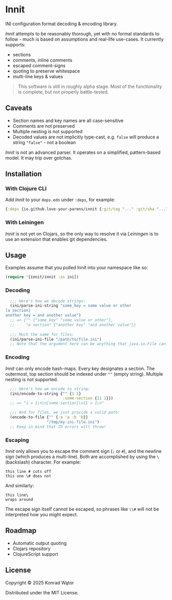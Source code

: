 # Innit

INI configuration format decoding & encoding library.

*Innit* attempts to be reasonably thorough, yet with no formal standards to follow - much is based on assumptions and real-life use-cases. It currently supports:

- sections
- comments, inline comments
- escaped comment-signs
- quoting to preserve whitespace
- multi-line keys & values

> This software is still in roughly alpha stage. Most of the functionality is complete, but not properly battle-tested.

## Caveats

- Section names and key names are all case-sensitive
- Comments are not preserved
- Multiple nesting is not supported
- Decoded values are not implicitly type-cast, e.g. `false` will produce a string `"false"` - not a boolean

*Innit* is not an advanced parser. It operates on a simplified, pattern-based model. It may trip over gotchas.

## Installation

### With Clojure CLI

Add *Innit* to your `deps.edn` under `:deps`, for example:

``` clojure
{:deps {io.github.love-your-parens/innit {:git/tag "..." :git/sha "..."}}}
```

### With Leiningen

*Innit* is not yet on Clojars, so the only way to resolve it via *Leiningen* is to use an extension that enables git dependencies.

## Usage

Examples assume that you pulled Innit into your namespace like so:

``` clojure
(require '[innit/innit :as ini])
```

### Decoding

``` clojure
  ;;; Here's how we decode strings:
  (ini/parse-ini-string "some_key = some value or other
[a section]
another key = and another value")
  ;; => {"" {"some_key" "some value or other"},
  ;;     "a section" {"another key" "and another value"}}
  
  ;;; Much the same for files:
  (ini/parse-ini-file "/path/to/file.ini")
  ;; Note that the argument here can be anything that java.io.File can grok.
```

### Encoding

*Innit* can only encode hash-maps. Every key designates a section. The outermost, top section should be indexed under `""` (empty string). Multiple nesting is not supported.

``` clojure
  ;;; Here's how we encode to string:
  (ini/encode-to-string {"" {1 1}
                         :some-section {11 1}})
  ;; => "1 = 1\n\n[some-section]\n11 = 1\n"

  ;;; And for files, we just provide a valid path:
  (encode-to-file {"" {:a 'a :b 'b}}
                  "/tmp/my-ini-file.ini")
  ;; Keep in mind that IO errors will throw!
```

### Escaping

*Innit* only allows you to escape the comment sign (`;` or `#`), and the newline sign (which produces a multi-line). Both are accomplished by using the `\` (backslash) character. For example:

```
this line # cuts off
this one \# does not
```

And similarly:

```
this line\
wraps around
```

The escape sign itself cannot be escaped, so phrases like `\\#` will not be interpreted how you might expect.

## Roadmap

- Automatic output quoting
- Clojars repository 
- ClojureScript support

## License

Copyright © 2025 Konrad Wątor

Distributed under the MIT License.
